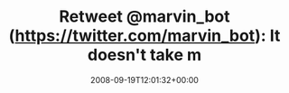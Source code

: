---
retweeted: false
source: <a href="http://twitter.com" rel="nofollow">Twitter Web Client</a>
entities:
  hashtags: []
  symbols: []
  user_mentions:
  - name: marvin android
    screen_name: marvin_bot
    indices:
    - '8'
    - '19'
    id_str: '6700222'
    id: '6700222'
  urls: []
display_text_range:
- '0'
- '65'
favorite_count: '0'
id_str: '927129652'
truncated: false
retweet_count: '0'
id: '927129652'
created_at: Fri Sep 19 12:01:32 +0000 2008
favorited: false
full_text: 'Retweet [@marvin_bot](https://twitter.com/marvin_bot): It doesn''t take
  me long to get nothing done.'
lang: en
tags:
- pesos/twitter
date: '2008-09-19T12:01:32+00:00'
src: https://twitter.com/bascht/status/927129652
original_url: https://twitter.com/bascht/status/927129652
type: twitter_tweet
text: 'Retweet [@marvin_bot](https://twitter.com/marvin_bot): It doesn''t take me
  long to get nothing done.'
title: 'Retweet @marvin_bot (https://twitter.com/marvin_bot): It doesn''t take m'

---